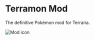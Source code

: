 # Terramon Mod

The definitive Pokémon mod for Terraria.

![Mod icon](https://raw.githubusercontent.com/nsfury/Terramon/main/icon.png)
